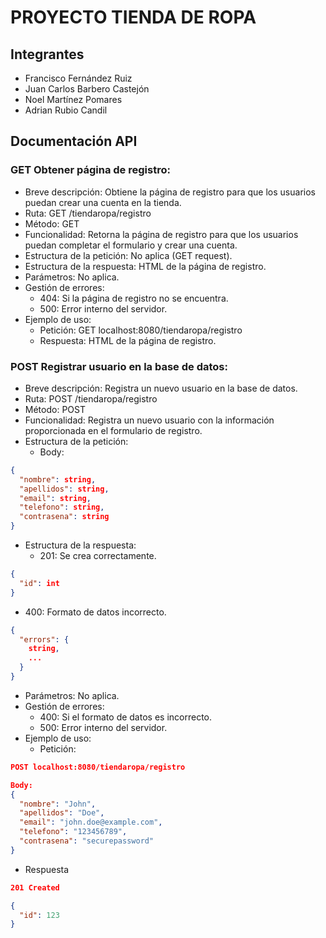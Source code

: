 # PROYECTO TIENDA DE ROPA

## Integrantes
- Francisco Fernández Ruiz
- Juan Carlos Barbero Castejón
- Noel Martínez Pomares
- Adrian Rubio Candil

## Documentación API

### GET Obtener página de registro:

* Breve descripción: Obtiene la página de registro para que los usuarios puedan crear una cuenta en la tienda.
* Ruta: GET /tiendaropa/registro
* Método: GET
* Funcionalidad: Retorna la página de registro para que los usuarios puedan completar el formulario y crear una cuenta.
* Estructura de la petición: No aplica (GET request).
* Estructura de la respuesta: HTML de la página de registro.
* Parámetros: No aplica.
* Gestión de errores:
    * 404: Si la página de registro no se encuentra.
    * 500: Error interno del servidor.
* Ejemplo de uso:
    * Petición: GET localhost:8080/tiendaropa/registro
    * Respuesta: HTML de la página de registro.
 
### POST Registrar usuario en la base de datos:

* Breve descripción: Registra un nuevo usuario en la base de datos.
* Ruta: POST /tiendaropa/registro
* Método: POST
* Funcionalidad: Registra un nuevo usuario con la información proporcionada en el formulario de registro.
* Estructura de la petición:
    * Body:
````json
{
  "nombre": string,
  "apellidos": string,
  "email": string,
  "telefono": string,
  "contrasena": string
}
````
* Estructura de la respuesta:
    * 201: Se crea correctamente.
````json
{
  "id": int
}
````
* 400: Formato de datos incorrecto.
```json
{
  "errors": {
    string,
    ...
  }
}
```
* Parámetros: No aplica.
* Gestión de errores:
    * 400: Si el formato de datos es incorrecto.
    * 500: Error interno del servidor.
* Ejemplo de uso:
    * Petición:
```json
POST localhost:8080/tiendaropa/registro

Body:
{
  "nombre": "John",
  "apellidos": "Doe",
  "email": "john.doe@example.com",
  "telefono": "123456789",
  "contrasena": "securepassword"
}
```
* Respuesta
```json
201 Created

{
  "id": 123
}
```
